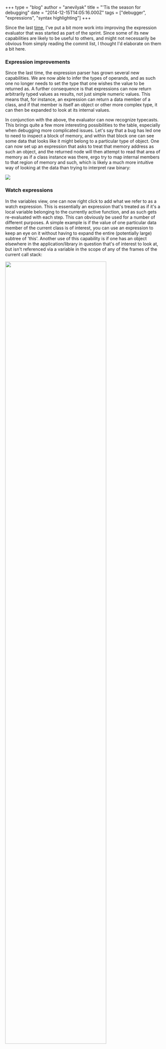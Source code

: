+++
type = "blog"
author = "anevilyak"
title = "'Tis the season for debugging"
date = "2014-12-15T14:05:16.000Z"
tags = ["debugger", "expressions", "syntax highlighting"]
+++

Since the last <a href="https://www.haiku-os.org/blog/anevilyak/2014-10-30_code_sprint_2014_debugger">time</a>, I've put a bit more work into improving the expression evaluator that was started as part of the sprint. Since some of its new capabilities are likely to be useful to others, and might not necessarily be obvious from simply reading the commit list, I thought I'd elaborate on them a bit here.
<!--break-->
<h3>Expression improvements</h3>

Since the last time, the expression parser has grown several new capabilities. We are now able to infer the types of operands, and as such one no longer needs to set the type that one wishes the value to be returned as. A further consequence is that expressions can now return arbitrarily typed values as results, not just simple numeric values. This means that, for instance, an expression can return a data member of a class, and if that member is itself an object or other more complex type, it can then be expanded to look at its internal values.

In conjunction with the above, the evaluator can now recognize typecasts. This brings quite a few more interesting possibilities to the table, especially when debugging more complicated issues. Let's say that a bug has led one to need to inspect a block of memory, and within that block one can see some data that looks like it might belong to a particular type of object. One can now set up an expression that asks to treat that memory address as such an object, and the returned node will then attempt to read that area of memory as if a class instance was there, ergo try to map internal members to that region of memory and such, which is likely a much more intuitive way of looking at the data than trying to interpret raw binary:

<img src="/files/address_expression_1.png" />

<h3>Watch expressions</h3>

In the variables view, one can now right click to add what we refer to as a watch expression. This is essentially an expression that's treated as if it's a local variable belonging to the currently active function, and as such gets re-evaluated with each step. This can obviously be used for a number of different purposes. A simple example is if the value of one particular data member of the current class is of interest, you can use an expression to keep an eye on it without having to expand the entire (potentially large) subtree of 'this'. Another use of this capability is if one has an object elsewhere in the application/library in question that's of interest to look at, but isn't referenced via a variable in the scope of any of the frames of the current call stack:

<a href="/files/expression_variable_0.png"><img width="80%" height="80%" src="/files/expression_variable_0.png" /></a>

 As long as the address is known, you can set up an expression using the address and type of that object in order to keep it visible in the current frame. This screenshot also illustrates a smaller, but still useful feature that's been added since the last time, namely that the variables view will now highlight values that have changed since the last step. This is handy for seeing what effect a statement had at a quick glance, or even spotting when a statement unexpectedly changes a value that wasn't expected to change. It should be noted that this only tracks variables that are currently visible though, i.e. nodes that are collapsed under a subtree will not be highlighted.

A further minor tweak since the last time is that breakpoints that have a condition associated with them are now drawn in a different color from regular breakpoints, in order to make that distinction clear at a glance. Furthermore, one can now right click on a breakpoint marker in order to reconfigure it directly, rather than having to go through the breakpoint manager tab to do so.

<h3>Oh, and one more thing</h3>

Last but not least, the additional work done on the evaluator has also allowed for parts of it to be reused in order to implement a syntax highlighter, as can be seen below:

<a href="/files/syntax.png"><img width="90%" height="90%" src="/files/syntax.png" /></a>

While this doesn't in and of itself present any new debugging capabilities, it does make the code that's currently visible a bit easier to look at and quickly find things in, as is the case in syntax highlighting code editors/IDEs elsewhere. The only (known) missing piece is that it doesn't yet recognize type names, since doing so efficiently enough for our needs here will require some additional work in the DWARF subsystem. This will be worked on in time though, as will the remaining missing pieces of expression parsing. Until then, happy debugging!